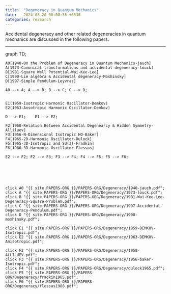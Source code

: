 ```yaml
---
title:  "Degeneracy in Quantum Mechanics"
date:   2024-08-20 00:00:35 +0530
categories: research
---
```


Accidental degeneracy and other related degeneracies in quantum mechanics are discussed in the following papers.

---
<div class="mermaid">
graph TD;

    A0[1940-On the Problem of Degeneracy in Quantum Mechanics-jauch]
    A[1973-Canonical transformations and accidental degeneracy-louck]
    B[1981-Square Well Potential-Wai-Kee-Lee]
    C[1990-Lie algebra & Accidental degeneracy-Moshinsky]
    D[1997-Simple Pendulum-Leyvraz]

    A0 --> A; A --> B; B --> C; C --> D;


    E1(1959-Isotropic Harmonic Oscillator-Demkov)
    E2(1963-Ansotropic Harmonic Oscillator-Demkov)

    D --> E1;    E1 --> E2;

    F2[1960-Relation Between Accidental Degenearcy & Hidden Symmetry-Alliluev]
    F3[1956-N-Dimensional Isotropic HO-Baker]
    F4[1965-2D-Harmonic Oscillator-Dulock]
    F5[1965-3D-Isotropic and SU(3)-Fradkin]
    F6[1980-3D-Harmonic Oscillator-Flessas]

    E2 --> F2; F2 --> F3; F3 --> F4; F4 --> F5; F5 --> F6;






    click A0 "{{ site.PAPERS-ORG }}/PAPERS-ORG/Degeneracy/1940-jauch.pdf";
    click A "{{ site.PAPERS-ORG }}/PAPERS-ORG/Degeneracy/1973-louck.pdf";
    click B "{{ site.PAPERS-ORG }}/PAPERS-ORG/Degeneracy/1981-Wai-Kee-Lee-Degeneracy-Square-Problem.pdf";
    click C "{{ site.PAPERS-ORG }}/PAPERS-ORG/Degeneracy/1997-Accidental-Degeneracy-Pendulum.pdf";
    click D "{{ site.PAPERS-ORG }}/PAPERS-ORG/Degeneracy/1990-moshinsky.pdf";

    click E1 "{{ site.PAPERS-ORG }}/PAPERS-ORG/Degeneracy/1959-DEMKOV-Isotropic.pdf";
    click E2 "{{ site.PAPERS-ORG }}/PAPERS-ORG/Degeneracy/1963-DEMKOV-Anisotropic.pdf";

    click F2 "{{ site.PAPERS-ORG }}/PAPERS-ORG/Degeneracy/1958-ALLILUEV.pdf";
    click F3 "{{ site.PAPERS-ORG }}/PAPERS-ORG/Degeneracy/1956-baker-Isotropic.pdf";
    click F4 "{{ site.PAPERS-ORG }}/PAPERS-ORG/Degeneracy/dulock1965.pdf";
    click F5 "{{ site.PAPERS-ORG }}/PAPERS-ORG/Degeneracy/fradkin1965.pdf";
    click F6 "{{ site.PAPERS-ORG }}/PAPERS-ORG/Degeneracy/flessas1980.pdf";




</div>

    
    
